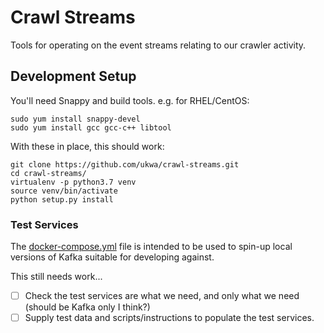 Crawl Streams
=============

Tools for operating on the event streams relating to our crawler activity.


## Development Setup

You'll need Snappy and build tools. e.g. for RHEL/CentOS:

```
sudo yum install snappy-devel
sudo yum install gcc gcc-c++ libtool
```

With these in place, this should work:

```
git clone https://github.com/ukwa/crawl-streams.git
cd crawl-streams/
virtualenv -p python3.7 venv
source venv/bin/activate
python setup.py install
```

### Test Services

The [docker-compose.yml](./docker-compose.yml) file is intended to be used to spin-up local versions of Kafka suitable for developing against.

This still needs work...

- [ ] Check the test services are what we need, and only what we need (should be Kafka only I think?)
- [ ] Supply test data and scripts/instructions to populate the test services.
